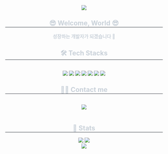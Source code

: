 

<div align= "center">
    <img src="https://capsule-render.vercel.app/api?type=waving&color=0:328b69,100:0d2b7d&height=200&text=💻%20Sally8p%20Github%20💻&animation=twinkling&fontColor=ffffff&fontSize=60" />
    </div>
    <div align= "center"> 
    <h2 style="border-bottom: 1px solid #21262d; color: #c9d1d9;"> 😎 Welcome, World 😎 </h2>  
    <div style="font-weight: 700; font-size: 15px; text-align: center; color: #c9d1d9;"> 성장하는 개발자가 되겠습니다 🫡 </div> 
    </div>
    <div align= "center">
    <h2 style="border-bottom: 1px solid #21262d; color: #c9d1d9;"> 🛠️ Tech Stacks </h2> <br> 
    <div style="margin: 0 auto; text-align: center;" align= "center"> 
          <img src="https://img.shields.io/badge/CSS3-1572B6?style=plastic&logo=CSS3&logoColor=white">
          <img src="https://img.shields.io/badge/HTML5-E34F26?style=plastic&logo=HTML5&logoColor=white">
          <img src="https://img.shields.io/badge/Javascript-F7DF1E?style=plastic&logo=Javascript&logoColor=white">
          <img src="https://img.shields.io/badge/Vue.js-4FC08D?style=plastic&logo=Vue.js&logoColor=white">
          <img src="https://img.shields.io/badge/Figma-F24E1E?style=plastic&logo=Figma&logoColor=white">
          <img src="https://img.shields.io/badge/Discord-5865F2?style=plastic&logo=Discord&logoColor=white">
          <img src="https://img.shields.io/badge/mac%20os-000000?style=plastic&logo=apple&logoColor=white">
          </div>
    </div>
    <div align= "center">
    <h2 style="border-bottom: 1px solid #21262d; color: #c9d1d9;"> 🧑‍💻 Contact me </h2> <br> 
    <div align= "center"> <a href=mailto:lskty2@gmail.com> <img src="https://img.shields.io/badge/Gmail-EA4335?style=plastic&logo=Gmail&logoColor=white&link=mailto:lskty2@gmail.com"> </a>
          </div>  <br> 
    <div align= "center">  </div> 
    </div>
    <div align= "center"> 
    <h2 style="border-bottom: 1px solid #21262d; color: #c9d1d9;"> 🏅 Stats </h2> <div align= "center"> <img src="https://github-readme-stats.vercel.app/api?username=sally8p&bg_color=180,000000,&title_color=000000&text_color=000000"
         /> <img src="https://github-readme-stats.vercel.app/api/top-langs/?username=sally8p&layout=compact&bg_color=180,000000,&title_color=000000&text_color=000000"
           /> </div> 
        <img src=https://capsule-render.vercel.app/api?section=footer&type='waving'&color=100:328b69,0:0d2b7d' />
    </div>
